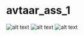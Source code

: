 # avtaar_ass_1
![alt text](https://github.com/easywebdevelopment/avtaar_ass_1/blob/main/screencapture-127-0-0-1-5500-anni-html-2022-02-19-09_51_48.png)
![alt text](https://github.com/easywebdevelopment/avtaar_ass_1/blob/main/screencapture-127-0-0-1-5500-anni-html-2022-02-19-09_52_15.png)
![alt text](https://github.com/easywebdevelopment/avtaar_ass_1/blob/main/screencapture-127-0-0-1-5500-anni-html-2022-02-19-09_52_36.png)
